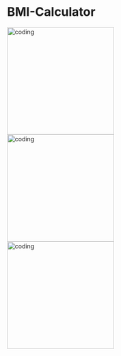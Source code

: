 # BMI-Calculator

<img align="left" alt="coding" width="250" src="https://user-images.githubusercontent.com/56032040/194192277-ea24e023-500e-4394-90dd-f3a94507bbfb.jpg">
<img align="left" alt="coding" width="250" src="https://user-images.githubusercontent.com/56032040/194192283-88bde982-10e6-4617-b51c-703c530b4fcd.jpg">
<img align="left" alt="coding" width="250" src="https://user-images.githubusercontent.com/56032040/194192294-3ceb9c2d-9d6b-475d-b9ad-0673aee87514.jpg">


